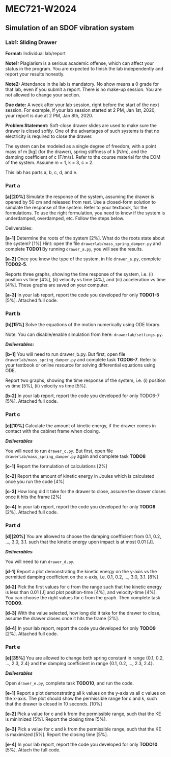 # MEC721-W2024
## Simulation of an SDOF vibration system
### Lab1: Sliding Drawer

**Format:** Individual lab/report

**Note1:** Plagiarism is a serious academic offense, which can affect your status in the program. You are expected to finish the lab independently and report your results honestly.

**Note2:** Attendance in the lab is mandatory. No show means a 0 grade for that lab, even if you submit a report. There is no make-up session. You are not allowed to change your section.

**Due date:** A week after your lab session, right before the start of the next session. For example, if your lab session started at 2 PM, Jan 1st, 2020, your report is due at 2 PM, Jan 8th, 2020.



**Problem Statement:**  Soft-close drawer slides are used to make sure the drawer is closed softly. One of the advantages of such systems is that no electricity is required to close the drawer. 

The system can be modeled as a single degree of freedom, with a point mass of m \[kg\] (for the drawer), spring stiffness of k \[N/m\], and the damping coefficient of c \[F/m/s\]. Refer to the course material for the EOM of the system. Assume m = 1, k = 3, c = 2.

This lab has parts a, b, c, d, and e.


### Part a
**\[a\]\[20%\]** Simulate the response of the system, assuming the drawer is opened by 50 cm and released from rest. Use a closed-form solution to simulate the response of the system. Refer to your textbook, for the formulations. To use the right formulation, you need to know if the system is underdamped, overdamped, etc. Follow the steps below.

Deliverables: 

**\[a-1\]** Determine the roots of the system \[2%\]. What do the roots state about the system? \[1%\]
Hint: open the file `drawerlab/mass_spring_damper.py` and complete **TODO1**
By running `drawer_a.py`, you will see the results.
	
**\[a-2\]** Once you know the type of the system, in file `drawer_a.py`, complete **TODO2-5**.

Reports three graphs, showing the time response of the system, i.e. (i) position vs time \[4%\], (ii) velocity vs time \[4%\], and (iii) acceleration vs time \[4%\]. These graphs are saved on your computer.

**\[a-3\]** In your lab report, report the code you developed for only **TODO1-5** \[5%\]. Attached full code.


### Part b
**\[b\]\[15%\]** Solve the equations of the motion numerically using ODE library.

Note: You can disable/enable simulation from here: `drawerlab/settings.py`. 
 
**_Deliverables:_** 

**\[b-1\]** You will need to run drawer_b.py. But first, open file `drawerlab/mass_spring_damper.py` and complete task **TODO6-7**. Refer to your textbook or online resource for solving differential equations using ODE.

Report two graphs, showing the time response of the system, i.e. (i) position vs time [5%], (ii) velocity vs time [5%].  

**\[b-2\]** In your lab report, report the code you developed for only TODO6-7 [5%]. Attached full code.




### Part c
**\[c\]\[10%\]** Calculate the amount of kinetic energy, if the drawer comes in contact with the cabinet frame when closing. 

**_Deliverables_** 

You will need to run `drawer_c.py`. But first, open file `drawerlab/mass_spring_damper.py` again and complete task **TODO8**

**\[c-1\]** Report the formulation of calculations [2%]

**\[c-2\]** Report the amount of kinetic energy in Joules which is calculated once you run the code [4%]

**\[c-3\]** How long did it take for the drawer to close, assume the drawer closes once it hits the frame [2%]

**\[c-4\]** In your lab report, report the code you developed for only **TODO8** [2%]. Attached full code.



### Part d
**\[d\]\[20%\]** You are allowed to choose the damping coefficient from 0.1, 0.2, …, 3.0, 3.1. such that the kinetic energy upon impact is at most 0.01 [J]. 

**_Deliverables_** 

You will need to run `drawer_d.py`. 

**\[d-1\]** Report a plot demonstrating the kinetic energy on the y-axis vs the permitted damping coefficient on the x-axis, i.e. 0.1, 0.2, …, 3.0, 3.1. [8%]

**\[d-2\]** Pick the first values for c from the range such that the kinetic energy is less than 0.01 [J] and plot position-time [4%], and velocity-time [4%]. You can choose the right values for c from the graph. Then complete task **TODO9**.

**\[d-3\]** With the value selected, how long did it take for the drawer to close, assume the drawer closes once it hits the frame [2%].

**\[d-4\]** In your lab report, report the code you developed for only **TODO9** [2%]. Attached full code.




### Part e
**\[e\]\[35%\]** You are allowed to change both spring constant in range {0.1, 0.2, …, 2.3, 2.4} and the damping coefficient in range {0.1, 0.2, …, 2.3, 2.4}.

**_Deliverables_** 

Open `drawer_e.py`, complete task **TODO10**, and run the code.

**\[e-1\]** Report a plot demonstrating all k values on the y-axis vs all c values on the x-axis. The plot should show the permissible range for c and k, such that the drawer is closed in 10 seconds. [10%]

**\[e-2\]** Pick a value for c and k from the permissible range, such that the KE is minimized [5%]. Report the closing time [5%].

**\[e-3\]** Pick a value for c and k from the permissible range, such that the KE is maximized [5%]. Report the closing time [5%].

**\[e-4\]** In your lab report, report the code you developed for only **TODO10** [5%]. Attach the full code.
